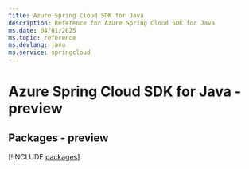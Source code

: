 ```yaml
---
title: Azure Spring Cloud SDK for Java
description: Reference for Azure Spring Cloud SDK for Java
ms.date: 04/01/2025
ms.topic: reference
ms.devlang: java
ms.service: springcloud
---
```

# Azure Spring Cloud SDK for Java - preview
## Packages - preview
[!INCLUDE [packages](spring-cloud-index.md)]